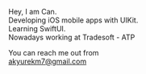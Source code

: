 Hey, I am Can.  
Developing iOS mobile apps with UIKit.  
Learning SwiftUI.  
Nowadays working at Tradesoft - ATP  
  
You can reach me out from  
akyurekm7@gmail.com

